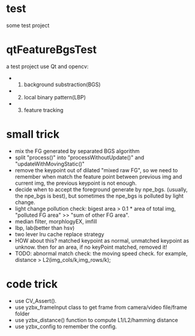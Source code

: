 # test
some test project

# qtFeatureBgsTest
a test project use Qt and opencv:
- 1. background substraction(BGS)
- 2. local binary pattern(LBP)
- 3. feature tracking

# small trick
- mix the FG generated by separated BGS algorithm
- split "process()" into "processWithoutUpdate()" and "updateWithMovingStatic()"
- remove the keypoint out of dilated "mixed raw FG", so we need to remember when match the feature point between previous img and current img, the previous keypoint is not enough.
- decide when to accept the foreground generate by npe_bgs. (usually, the npe_bgs is best), but sometimes the npe_bgs is polluted by light change. 
- light change pollution check: bigest area > 0.1 * area of total img, "polluted FG area" >> "sum of other FG area".
- median filter, morphlogyEX, imfill
- lbp, lab(better than hsv)
- two lever lru cache replace strategy
- HOW about this? matched keypoint as normal, unmatched keypoint as unknow. then for an area, if no keyPoint matched, removed it!
- TODO: abnormal match check: the moving speed check. for example, distance > L2(img_cols/k,img_rows/k);

# code trick
- use CV_Assert().
- use yzbx_frameInput class to get frame from camera/video file/frame folder
- use yzbx_distance() function to compute L1/L2/hamming distance
- use yzbx_config to remember the config.